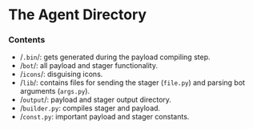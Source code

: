 # The Agent Directory

### Contents

- /`.bin`/: gets generated during the payload compiling step.
- /`bot`/: all payload and stager functionality.
- /`icons`/: disguising icons.
- /`lib`/: contains files for sending the stager (`file.py`) and parsing bot arguments (`args.py`).
- /`output`/: payload and stager output directory.
- /`builder.py`: compiles stager and payload.
- /`const.py`: important payload and stager constants.